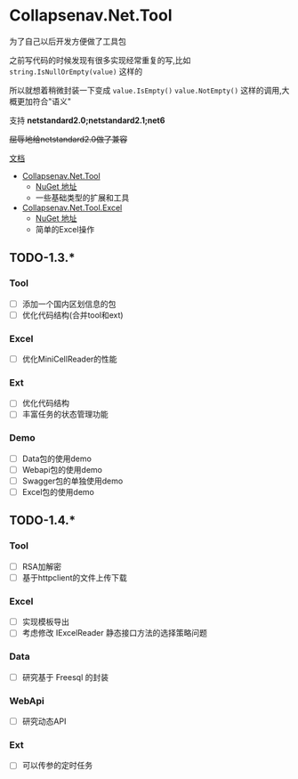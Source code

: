 # Collapsenav.Net.Tool

为了自己以后开发方便做了工具包

之前写代码的时候发现有很多实现经常重复的写,比如 `string.IsNullOrEmpty(value)` 这样的

所以就想着稍微封装一下变成 `value.IsEmpty()` `value.NotEmpty()` 这样的调用,大概更加符合"语义"

支持 **netstandard2.0;netstandard2.1;net6**

~~屈辱地给netstandard2.0做了兼容~~

[文档](http://doc.collapsenav.cn/)

* [Collapsenav.Net.Tool](./Tool/README.mdx)
  * [NuGet 地址](https://www.nuget.org/packages/Collapsenav.Net.Tool/)
  * 一些基础类型的扩展和工具
* [Collapsenav.Net.Tool.Excel](./Excel/Readme.mdx)
  * [NuGet 地址](https://www.nuget.org/packages/Collapsenav.Net.Tool.Excel/)
  * 简单的Excel操作



## TODO-1.3.*

### Tool

- [ ] 添加一个国内区划信息的包
- [ ] 优化代码结构(合并tool和ext)

### Excel

- [ ] 优化MiniCellReader的性能

### Ext

- [ ] 优化代码结构
- [ ] 丰富任务的状态管理功能

### Demo

- [ ] Data包的使用demo
- [ ] Webapi包的使用demo
- [ ] Swagger包的单独使用demo
- [ ] Excel包的使用demo

## TODO-1.4.*

### Tool

- [ ] RSA加解密
- [ ] 基于httpclient的文件上传下载

### Excel

- [ ] 实现模板导出
- [ ] 考虑修改 IExcelReader 静态接口方法的选择策略问题

### Data

- [ ] 研究基于 Freesql 的封装

### WebApi

- [ ] 研究动态API

### Ext

- [ ] 可以传参的定时任务

